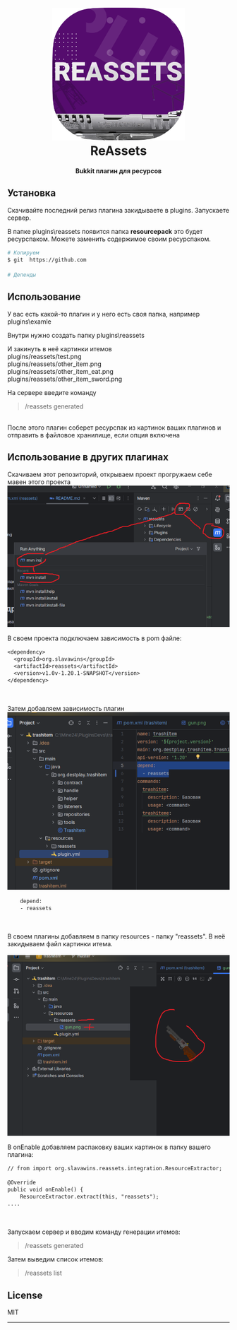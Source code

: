 <h1 align="center">
  <br>
  <img src="img/logo.png" alt="ReAssets" width="300">
  <br>
  ReAssets
  <br>
</h1>

<h4 align="center">
Bukkit плагин для ресурсов
</h4>

## Установка

Скачивайте последний релиз плагина закидываете в plugins. Запускаете сервер.

В папке plugins\reassets появится папка **resourcepack** это будет ресурспаком. Можете заменить содержимое своим
ресурспаком.

```bash
# Копируем
$ git  https://github.com

# Депенды 

```

## Использование

У вас есть какой-то плагин и у него есть своя папка, например plugins\examle

Внутри нужно создать папку plugins\reassets

И закинуть в неё картинки итемов
<BR> plugins/reassets/test.png
<BR> plugins/reassets/other_item.png
<BR> plugins/reassets/other_item_eat.png
<BR> plugins/reassets/other_item_sword.png

На сервере введите команду
> /reassets generated

<BR> После этого плагин соберет ресурспак из картинок ваших плагинов и отправить в файловое хранилище, если опция включена

## Использование в других плагинах

Скачиваем этот репозиторий, открываем проект прогружаем себе мавен этого проекта
![img.png](img/mvn_install.png)

В своем проекта подключаем зависимость в pom файле:

    <dependency>
      <groupId>org.slavawins</groupId>
      <artifactId>reassets</artifactId>
      <version>v1.0v-1.20.1-SNAPSHOT</version>
    </dependency>

<BR><BR>
Затем добавляем зависимость плагин
![img.png](img/depinplugin.png)

        depend:
        - reassets


<BR><BR>
В своем плагины добавляем в папку resources - папку "reassets". В неё закидываем файл картинки итема.
<BR><BR>
![img.png](img/addasset.png)


В onEnable добавляем распаковку ваших картинок в папку вашего плагина:

    // from import org.slavawins.reassets.integration.ResourceExtractor;

    @Override
    public void onEnable() { 
        ResourceExtractor.extract(this, "reassets");
    ....

<BR><BR>
Запускаем сервер и вводим команду генерации итемов:
> /reassets generated

Затем выведим список итемов:
> /reassets list





## License

MIT

--- 